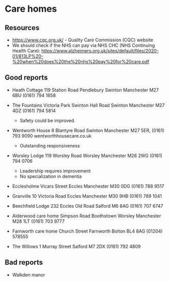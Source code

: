 # Care homes

## Resources

- https://www.cqc.org.uk/ - Quality Care Commission (CQC) website
- We should check if the NHS can pay via NHS CHC (NHS Continuing Health Care):
  https://www.alzheimers.org.uk/sites/default/files/2020-01/813LP%20-%20when%20does%20the%20nhs%20pay%20for%20care.pdf

## Good reports

- Heath Cottage
  119 Station Road
  Pendlebury
  Swinton
  Manchester
  M27 6BU
  (0161) 794 1658

- The Fountains
  Victoria Park
  Swinton Hall Road
  Swinton
  Manchester
  M27 4DZ
  (0161) 794 5814

  - Safety could be improved.

- Wentworth House
  8 Blantyre Road
  Swinton
  Manchester
  M27 5ER,
  (0161) 793 9090
  wentworthhousecare.co.uk

  - Outstanding responsiveness

- Worsley Lodge
  119 Worsley Road
  Worsley
  Manchester
  M28 2WG
  (0161) 794 0706

  - Leadership requires improvement
  - No specialization in dementia

- Ecclesholme
  Vicars Street
  Eccles
  Manchester
  M30 0DG
  (0161) 788 9517

- Granville
  10 Victoria Road
  Eccles
  Manchester
  M30 9HB
  (0161) 789 1041

- Beechfield Lodge
  232 Eccles Old Road
  Salford
  M6 8AG
  (0161) 707 6747

- Alderwood care home
  Simpson Road
  Boothstown
  Worsley
  Manchester
  M28 1LT
  (0161) 703 9777

- Farnworth care home
  Church Street
  Farnworth
  Bolton
  BL4 8AG
  (01204) 578555

- The Willows
  1 Murray Street
  Salford
  M7 2DX
  (0161) 792 4809

## Bad reports

- Walkden manor
